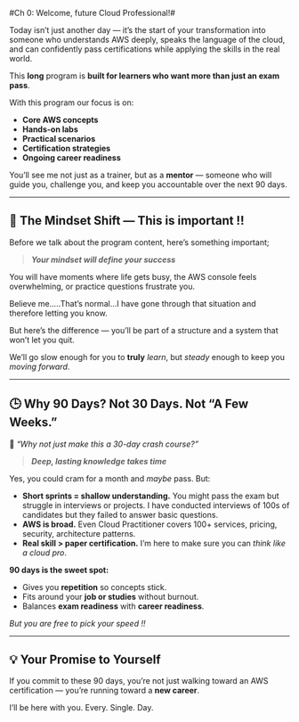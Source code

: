 #Ch 0: Welcome, future Cloud Professional!#

Today isn’t just another day — it’s the start of your transformation into someone who understands AWS deeply, speaks the language of the cloud, and can confidently pass certifications while applying the skills in the real world.

This **long** program is **built for learners who want more than just an exam pass**. 

With this program our focus is on:

- **Core AWS concepts**
- **Hands-on labs**
- **Practical scenarios**
- **Certification strategies**
- **Ongoing career readiness**

You’ll see me not just as a trainer, but as a **mentor** — someone who will guide you, challenge you, and keep you accountable over the next 90 days.

---

## 🌟 **The Mindset Shift  — This is important !!**

Before we talk about the program content, here’s something important;

> ***Your mindset will define your success***
> 

You will have moments where life gets busy, the AWS console feels overwhelming, or practice questions frustrate you.

Believe me…..That’s normal…I have gone through that situation and therefore letting you know.

But here’s the difference — you’ll be part of a structure and a system that won’t let you quit.

We’ll go slow enough for you to **truly** *learn*, but *steady* enough to keep you *moving forward*.

---

## 🕒 **Why 90 Days? Not 30 Days. Not “A Few Weeks.”**

💬 *“Why not just make this a 30-day crash course?”*

> ***Deep, lasting knowledge takes time***
> 

Yes, you could cram for a month and *maybe* pass. But:

- **Short sprints = shallow understanding.** You might pass the exam but struggle in interviews or projects. I have conducted interviews of 100s of candidates but they failed to answer basic questions.
- **AWS is broad.** Even Cloud Practitioner covers 100+ services, pricing, security, architecture patterns.
- **Real skill > paper certification.** I’m here to make sure you can *think like a cloud pro*.

**90 days is the sweet spot:**

- Gives you **repetition** so concepts stick.
- Fits around your **job or studies** without burnout.
- Balances **exam readiness** with **career readiness**.

*But you are free to pick your speed !!*

---

## 💡 **Your Promise to Yourself**

If you commit to these 90 days, you’re not just walking toward an AWS certification — you’re running toward a **new career**.

I’ll be here with you. Every. Single. Day.
